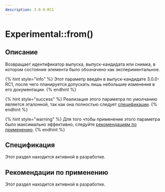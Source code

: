 ```yaml
---
description: 3.0.0-RC1
---
```


# Experimental::from()

## Описание <a href="#description" id="description"></a>

Возвращает идентификатор выпуска, выпуск-кандидата или снимка, в котором состояние элемента было обозначено как экспериментальное.

{% hint style="info" %}
Этот параметр введён в выпуск-кандидате 3.0.0-RC1, после чего планируется допускать лишь небольшие изменения в его документации.
{% endhint %}

{% hint style="success" %}
Реализация этого параметра по умолчанию является эталонной, так как она полностью следует [спецификации](from.md#specification).
{% endhint %}

{% hint style="warning" %}
Для того чтобы применение этого параметра было максимально эффективно, следуйте [рекомендациям по применению](from.md#recommendations).
{% endhint %}

## Спецификация <a href="#specification" id="specification"></a>

Этот раздел находится активной в разработке.

## Рекомендации по применению <a href="#recommendations" id="recommendations"></a>

Этот раздел находится активной в разработке.

